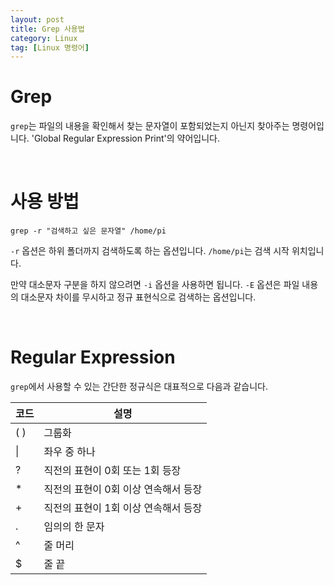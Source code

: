 ```yaml
---
layout: post
title: Grep 사용법
category: Linux
tag: [Linux 명령어]
---
```

# Grep

`grep`는 파일의 내용을 확인해서 찾는 문자열이 포함되었는지 아닌지 찾아주는 명령어입니다. 'Global Regular Expression Print'의 약어입니다.

<br>

# 사용 방법

~~~
grep -r "검색하고 싶은 문자열" /home/pi
~~~

`-r` 옵션은 하위 폴더까지 검색하도록 하는 옵션입니다. `/home/pi`는 검색 시작 위치입니다.

만약 대소문자 구분을 하지 않으려면 `-i` 옵션을 사용하면 됩니다. `-E` 옵션은 파일 내용의 대소문자 차이를 무시하고 정규 표현식으로 검색하는 옵션입니다.

<br>

# Regular Expression

`grep`에서 사용할 수 있는 간단한 정규식은 대표적으로 다음과 같습니다.

코드 | 설명
--- | ---
( ) | 그룹화
&#124; | 좌우 중 하나
? | 직전의 표현이 0회 또는 1회 등장
* | 직전의 표현이 0회 이상 연속해서 등장
+ | 직전의 표현이 1회 이상 연속해서 등장
. | 임의의 한 문자
^ | 줄 머리
$ | 줄 끝

<br>

